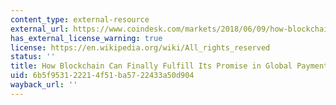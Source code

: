 ```yaml
---
content_type: external-resource
external_url: https://www.coindesk.com/markets/2018/06/09/how-blockchain-can-finally-fulfill-its-promise-in-global-payments
has_external_license_warning: true
license: https://en.wikipedia.org/wiki/All_rights_reserved
status: ''
title: How Blockchain Can Finally Fulfill Its Promise in Global Payments
uid: 6b5f9531-2221-4f51-ba57-22433a50d904
wayback_url: ''
---
```

